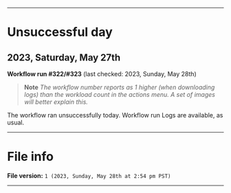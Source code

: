 
***

# Unsuccessful day

## 2023, Saturday, May 27th

**Workflow run #322/#323** (last checked: 2023, Sunday, May 28th)

> **Note** _The workflow number reports as 1 higher (when downloading logs) than the workload count in the actions menu. A set of images will better explain this._

The workflow ran unsuccessfully today. Workflow run Logs are available, as usual.

***

# File info

**File version:** `1 (2023, Sunday, May 28th at 2:54 pm PST)`

***
